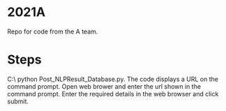 # 2021A
Repo for code from the A team.

# Steps
C:\ python Post_NLPResult_Database.py.
The code displays a URL on the command prompt.
Open web brower and enter the url shown in the command prompt.
Enter the required details in the web browser and click submit.


